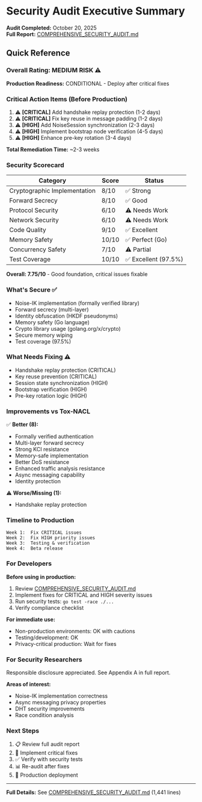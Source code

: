 # Security Audit Executive Summary

**Audit Completed:** October 20, 2025  
**Full Report:** [COMPREHENSIVE_SECURITY_AUDIT.md](./COMPREHENSIVE_SECURITY_AUDIT.md)

## Quick Reference

### Overall Rating: MEDIUM RISK ⚠️

**Production Readiness:** CONDITIONAL - Deploy after critical fixes

### Critical Action Items (Before Production)

1. ⚠️ **[CRITICAL]** Add handshake replay protection (1-2 days)
2. ⚠️ **[CRITICAL]** Fix key reuse in message padding (1-2 days)
3. ⚠️ **[HIGH]** Add NoiseSession synchronization (2-3 days)
4. ⚠️ **[HIGH]** Implement bootstrap node verification (4-5 days)
5. ⚠️ **[HIGH]** Enhance pre-key rotation (3-4 days)

**Total Remediation Time:** ~2-3 weeks

### Security Scorecard

| Category | Score | Status |
|----------|-------|--------|
| Cryptographic Implementation | 8/10 | ✅ Strong |
| Forward Secrecy | 8/10 | ✅ Good |
| Protocol Security | 6/10 | ⚠️ Needs Work |
| Network Security | 6/10 | ⚠️ Needs Work |
| Code Quality | 9/10 | ✅ Excellent |
| Memory Safety | 10/10 | ✅ Perfect (Go) |
| Concurrency Safety | 7/10 | ⚠️ Partial |
| Test Coverage | 10/10 | ✅ Excellent (97.5%) |

**Overall: 7.75/10** - Good foundation, critical issues fixable

### What's Secure ✅

- Noise-IK implementation (formally verified library)
- Forward secrecy (multi-layer)
- Identity obfuscation (HKDF pseudonyms)
- Memory safety (Go language)
- Crypto library usage (golang.org/x/crypto)
- Secure memory wiping
- Test coverage (97.5%)

### What Needs Fixing ⚠️

- Handshake replay protection (CRITICAL)
- Key reuse prevention (CRITICAL)
- Session state synchronization (HIGH)
- Bootstrap verification (HIGH)
- Pre-key rotation logic (HIGH)

### Improvements vs Tox-NACL

✅ **Better (8):**
- Formally verified authentication
- Multi-layer forward secrecy
- Strong KCI resistance
- Memory-safe implementation
- Better DoS resistance
- Enhanced traffic analysis resistance
- Async messaging capability
- Identity protection

⚠️ **Worse/Missing (1):**
- Handshake replay protection

### Timeline to Production

```
Week 1:  Fix CRITICAL issues
Week 2:  Fix HIGH priority issues  
Week 3:  Testing & verification
Week 4:  Beta release
```

### For Developers

**Before using in production:**
1. Review [COMPREHENSIVE_SECURITY_AUDIT.md](./COMPREHENSIVE_SECURITY_AUDIT.md)
2. Implement fixes for CRITICAL and HIGH severity issues
3. Run security tests: `go test -race ./...`
4. Verify compliance checklist

**For immediate use:**
- Non-production environments: OK with cautions
- Testing/development: OK
- Privacy-critical production: Wait for fixes

### For Security Researchers

Responsible disclosure appreciated. See Appendix A in full report.

**Areas of interest:**
- Noise-IK implementation correctness
- Async messaging privacy properties
- DHT security improvements
- Race condition analysis

### Next Steps

1. 📋 Review full audit report
2. 🔧 Implement critical fixes
3. ✅ Verify with security tests
4. 📊 Re-audit after fixes
5. 🚀 Production deployment

---

**Full Details:** See [COMPREHENSIVE_SECURITY_AUDIT.md](./COMPREHENSIVE_SECURITY_AUDIT.md) (1,441 lines)

